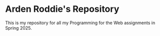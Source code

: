 # Arden Roddie's Repository
This is my repository for all my Programming for the Web assignments in Spring 2025.